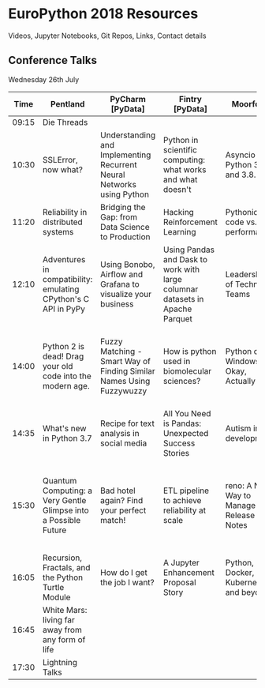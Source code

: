 # EuroPython 2018 Resources
Videos, Jupyter Notebooks, Git Repos, Links, Contact details

## Conference Talks

Wednesday 26th July

| Time |  Pentland | PyCharm [PyData] | Fintry [PyData] |  Moorfoot |  Lammermuir | Kilsyth |
|---|---|---|---|---|---|---|
| 09:15 | Die Threads |   |   |   |   |   |
| 10:30 | SSLError, now what? | Understanding and Implementing Recurrent Neural Networks using Python | Python in scientific computing: what works and what doesn't | Asyncio in Python 3.7 and 3.8. | How to write Rust instead of C, and get away with it (yes, it's a Python talk) | The naïve programmer |
| 11:20 | Reliability in distributed systems | Bridging the Gap: from Data Science to Production | Hacking Reinforcement Learning | Pythonic code vs. performance | Postgres at any scale | My Story with Python and Open Source |
| 12:10 | Adventures in compatibility: emulating CPython's C API in PyPy | Using Bonobo, Airflow and Grafana to visualize your business | Using Pandas and Dask to work with large columnar datasets in Apache Parquet | Leadership of Technical Teams | Let’s Build a Python Profiler in 25 LOC | Python Decorators: Gift or Poison? |
| 14:00 | Python 2 is dead! Drag your old code into the modern age. | Fuzzy Matching - Smart Way of Finding Similar Names Using Fuzzywuzzy | How is python used in biomolecular sciences? | Python on Windows is Okay, Actually | Trio: A pythonic way to do async programming | How to develop your project from an idea to architecture design in 50 minutes |
| 14:35 | What's new in Python 3.7 | Recipe for text analysis in social media | All You Need is Pandas: Unexpected Success Stories | Autism in development | What makes coding for MicroPython different? | |
| 15:30 | Quantum Computing: a Very Gentle Glimpse into a Possible Future | Bad hotel again? Find your perfect match! | ETL pipeline to achieve reliability at scale | reno: A New Way to Manage Release Notes | Asyncio in production | From Zero to Azure with Python, Docker containers, and Visual Studio… Code |
| 16:05 | Recursion, Fractals, and the Python Turtle Module | How do I get the job I want? | A Jupyter Enhancement Proposal Story | Python, Docker, Kubernetes, and beyond? | Let’s embrace WebAssembly! | Washing away code smells |
| 16:45 | White Mars: living far away from any form of life | | | | | |
| 17:30 | Lightning Talks | | | | | |
